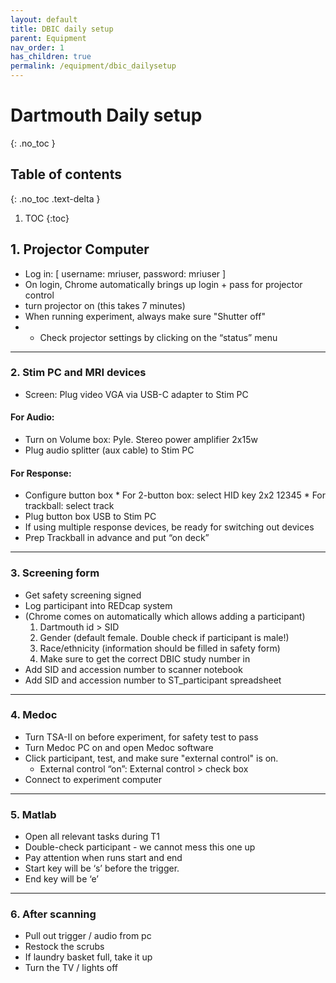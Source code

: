 ```yaml
---
layout: default
title: DBIC daily setup
parent: Equipment
nav_order: 1
has_children: true
permalink: /equipment/dbic_dailysetup
---
```



# Dartmouth Daily setup
{: .no_toc }

## Table of contents
{: .no_toc .text-delta }

1. TOC
{:toc}

## 1. Projector Computer
* Log in: [ username: mriuser, password: mriuser ]
* On login, Chrome automatically brings up login + pass for projector control
* turn projector on (this takes 7 minutes)
* When running experiment, always make sure "Shutter off"
* + Check projector settings by clicking on the “status” menu

---

### 2. Stim PC and MRI devices
* Screen: Plug video VGA via USB-C adapter to Stim PC

#### For Audio:
* Turn on Volume box: Pyle. Stereo power amplifier 2x15w
* Plug audio splitter (aux cable) to Stim PC

#### For Response:
* Configure button box
      * For 2-button box: select HID key 2x2 12345
      * For trackball: select track
* Plug button box USB to Stim PC
* If using multiple response devices, be ready for switching out devices
* Prep Trackball in advance and put “on deck”

---

### 3. Screening form
* Get safety screening signed
* Log participant into REDcap system
* (Chrome comes on automatically which allows adding a participant)
    1. Dartmouth id > SID
    2. Gender (default female. Double check if participant is male!)
    3. Race/ethnicity (information should be filled in safety form)
    4. Make sure to get the correct DBIC study number in
* Add SID and accession number to scanner notebook
* Add SID and accession number to ST_participant spreadsheet

---

### 4. Medoc
* Turn TSA-II on before experiment, for safety test to pass
* Turn Medoc PC on and open Medoc software
* Click participant, test, and make sure "external control" is on.
    * External control “on”: External control > check box
* Connect to experiment computer

---

### 5. Matlab
* Open all relevant tasks during T1
* Double-check participant - we cannot mess this one up
* Pay attention when runs start and end
* Start key will be ‘s’ before the trigger.
* End key will be ‘e’

---

### 6. After scanning
* Pull out trigger / audio from pc
* Restock the scrubs
* If laundry basket full, take it up
* Turn the TV / lights off
